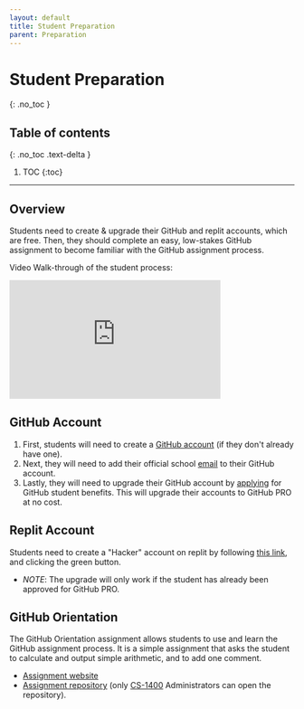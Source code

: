 ```yaml
---
layout: default
title: Student Preparation
parent: Preparation
---
```


# Student Preparation
{: .no_toc }
## Table of contents
{: .no_toc .text-delta }

1. TOC
{:toc}

---

## Overview
Students need to create & upgrade their GitHub and replit accounts, which are free. Then, they should complete an easy, low-stakes GitHub assignment to become familiar with the GitHub assignment process.

Video Walk-through of the student process:
<iframe width="373" height="210" src="https://www.youtube.com/embed/ZqzVN47oVr0" frameborder="0" allow="accelerometer; autoplay; clipboard-write; encrypted-media; gyroscope; picture-in-picture" allowfullscreen></iframe>

## GitHub Account
1. First, students will need to create a <a href='https://github.com/join'  target="_blank">GitHub account</a> (if they don't already have one).
2. Next, they will need to add their official school <a href='https://github.com/settings/emails'  target="_blank">email</a> to their GitHub account. 
3. Lastly, they will need to upgrade their GitHub account by <a href='https://education.github.com/discount_requests/student_application'  target="_blank">applying</a> for GitHub student benefits. This will upgrade their accounts to GitHub PRO at no cost.

## Replit Account
Students need to create a "Hacker" account on replit by following <a href='https://repl.it/site/github-students' target="_blank">this link</a>, and clicking the green button.
  - *NOTE*: The upgrade will only work if the student has already been approved for GitHub PRO.


## GitHub Orientation
The GitHub Orientation assignment allows students to use and learn the GitHub assignment process. It is a simple assignment that asks the student to calculate and output simple arithmetic, and to add one comment.
- <a href='https://cs-1400.github.io/Orientation-Assignment/' target="_blank">Assignment website</a>
- <a href='https://github.com/CS-1400/Orientation-Assignment' target="_blank">Assignment repository</a>   (only <a href='https://github.com/CS-1400' target="_blank">CS-1400</a>  Administrators can open the repository).
